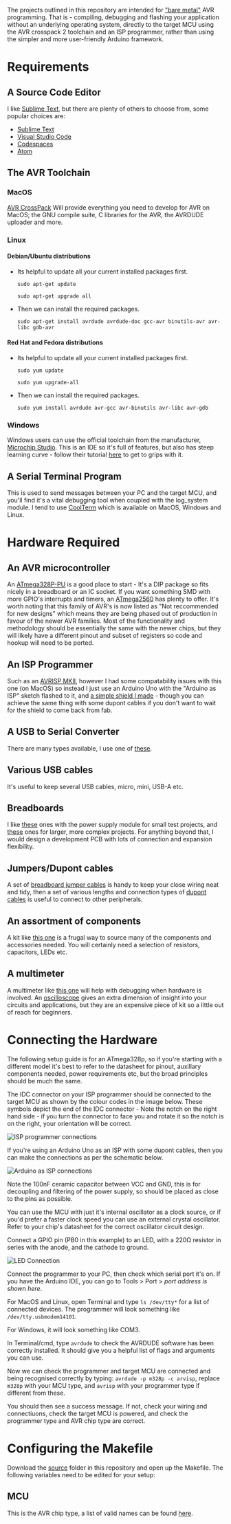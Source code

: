 

The projects outlined in this repository are intended for ["bare metal"][Bare_Metal_URL] AVR programming. That is - compiling, debugging and flashing your application without an underlying operating system, directly to the target MCU using the AVR crosspack 2 toolchain and an ISP programmer, rather than using the simpler and more user-friendly Arduino framework.

# Requirements

## A Source Code Editor
I like [Sublime Text][Sublime_Text_URL], but there are plenty of others to choose from, some popular choices are:
- [Sublime Text][Sublime_Text_URL]
- [Visual Studio Code][VS_Code_URL]
- [Codespaces][Codespaces_URL]
- [Atom][Atom_URL]

## The AVR Toolchain
### MacOS
[AVR CrossPack][AVR_Crosspack_URL] Will provide everything you need to develop for AVR on MacOS; the GNU compile suite, C libraries for the AVR, the AVRDUDE uploader and more.
### Linux
#### Debian/Ubuntu distributions
- Its helpful to update all your current installed packages first.

	`sudo apt-get update`

	`sudo apt-get upgrade all`

- Then we can install the required packages.

	`sudo apt-get install avrdude avrdude-doc gcc-avr binutils-avr avr-libc gdb-avr`

#### Red Hat and Fedora distributions
- Its helpful to update all your current installed packages first.

	`sudo yum update`

	`sudo yum upgrade-all`

- Then we can install the required packages.

	`sudo yum install avrdude avr-gcc avr-binutils avr-libc avr-gdb`

### Windows
Windows users can use the official toolchain from the manufacturer, [Microchip Studio][Microchip_Studio_URL]. This is an IDE so it's full of features, but also has steep learning curve - follow their tutorial [here][Microchip_Studio_Tutorial_URL] to get to grips with it.
## A Serial Terminal Program
This is used to send messages between your PC and the target MCU, and you'll find it's a vital debugging tool when coupled with the log_system module. I tend to use [CoolTerm][CoolTerm_URL] which is available on MacOS, Windows and Linux.


# Hardware Required

## An AVR microcontroller
An [ATmega328P-PU][ATmega328_URL] is a good place to start - It's a DIP package so fits nicely in a breadboard or an IC socket. If you want something SMD with more GPIO's interrupts and timers, an [ATmega2560][ATmega2560_URL] has plenty to offer. It's worth noting that this family of AVR's is now listed as "Not reccommended for new designs" which means they are being phased out of production in favour of the newer AVR families. Most of the functionality and methodology should be essentially the same with the newer chips, but they will likely have a different pinout and subset of registers so code and hookup will need to be ported. 


## An ISP Programmer
Such as an [AVRISP MKII][AVRISP_URL], however I had some compatability issues with this one (on MacOS) so instead I just use an Arduino Uno with the "Arduino as ISP" sketch flashed to it, and [a simple shield I made][Uno_ISP_Shield_URL] - though you can achieve the same thing with some dupont cables if you don't want to wait for the shield to come back from fab.

## A USB to Serial Converter
There are many types available, I use one of [these][USB_Serial_URL].

## Various USB cables
It's useful to keep several USB cables, micro, mini, USB-A etc.

## Breadboards
I like [these][Small_Breadboard_URL] ones with the power supply module for small test projects, and [these][Large_Breadboard_URL] ones for larger, more complex projects. For anything beyond that, I would design a development PCB with lots of connection and expansion flexibility.

## Jumpers/Dupont cables
A set of [breadboard jumper cables][Breadboard_Jumpers_URL] is handy to keep your close wiring neat and tidy, then a set of various lengths and connection types of [dupont cables][Dupont_Cables_URL] is useful to connect to other peripherals.

## An assortment of components
A kit like [this one][Components_Kit_URL] is a frugal way to source many of the components and accessories needed. You will certainly need a selection of resistors, capacitors, LEDs etc. 

## A multimeter
A multimeter like [this one][Multimeter_URL] will help with debugging when hardware is involved. An [oscilloscope][Oscilloscope_URL] gives an extra dimension of insight into your circuits and applications, but they are an expensive piece of kit so a little out of reach for beginners.



# Connecting the Hardware

The following setup guide is for an ATmega328p, so if you're starting with a different model it's best to refer to the datasheet for pinout, auxillary components needed, power requirements etc, but the broad principles should be much the same.


The IDC connector on your ISP programmer should be connected to the target MCU as shown by the colour codes in the image below. These symbols depict the end of the IDC connector - Note the notch on the right hand side - if you turn the connector to face you and rotate it so the notch is on the right, your orientation will be correct. 

![ISP programmer connections](./images/isp_header_pinout.png)


If you're using an Arduino Uno as an ISP with some dupont cables, then you can make the connections as per the schematic below.

![Arduino as ISP connections](./images/arduino_isp_hookup.png)



Note the 100nF ceramic capacitor between VCC and GND, this is for decoupling and filtering of the power supply, so should be placed as close to the pins as possible. 

You can use the MCU with just it's internal oscillator as a clock source, or if you'd prefer a faster clock speed you can use an external crystal oscillator. Refer to your chip's datasheet for the correct oscillator circuit design. 

Connect a GPIO pin (PB0 in this example) to an LED, with a 220Ω resistor in series with the anode, and the cathode to ground.

![LED Connection](./images/led_connection.png)



Connect the programmer to your PC, then check which serial port it's on. If you have the Arduino IDE, you can go to Tools > Port > *port address is shown here*.

For MacOS and Linux, open Terminal and type `ls /dev/tty*` for a list of connected devices. The programmer will look something like `/dev/tty.usbmodem14101`. 

For Windows, it will look something like COM3.

In Terminal/cmd, type `avrdude` to check the AVRDUDE software has been correctly installed. It should give you a helpful list of flags and arguments you can use. 

Now we can check the programmer and target MCU are connected and being recognised correctly by typing:
`avrdude -p m328p -c arvisp`, replace `m328p` with your MCU type, and `avrisp` with your programmer type if different from these. 

You should then see a success message. If not, check your wiring and connectiuons, check the target MCU is powered, and check the programmer type and AVR chip type are correct.



# Configuring the Makefile

Download the [source](./source) folder in this repository and open up the Makefile. The following variables need to be edited for your setup:

## MCU

This is the AVR chip type, a list of valid names can be found [here][AVR_GCC_Options_URL].



[Bare_Metal_URL]: https://en.wikipedia.org/wiki/Bare_machine
[Sublime_Text_URL]: http://www.sublimetext.com/
[VS_Code_URL]: https://code.visualstudio.com/
[Codespaces_URL]: https://github.com/features/codespaces
[Atom_URL]: https://github.com/features/codespaces

[AVR_Crosspack_URL]: https://www.obdev.at/products/crosspack/index.html
[Microchip_Studio_URL]: https://www.microchip.com/en-us/tools-resources/develop/microchip-studio
[Microchip_Studio_Tutorial_URL]: https://www.microchip.com/en-us/tools-resources/develop/microchip-studio#Getting%20Started
[CoolTerm_URL]: https://freeware.the-meiers.org/
[AVRISP_URL]: https://www.amazon.co.uk/Waveshare-Programmer-USB-AVRISP-XPII/dp/B00KM6ZA9I?th=1
[Uno_ISP_Shield_URL]: /Uno_ISP_Shield
[USB_Serial_URL]: https://www.amazon.co.uk/Ccylez-Converter-Adapter-FT232RL-Android-default/dp/B08DV1SXMQ/ref=sr_1_4?crid=8ZN3WET67TSU&keywords=usb+serial+converter+module&qid=1647296288&sprefix=usb+serial+converter+modul%2Caps%2C72&sr=8-4
[Small_Breadboard_URL]: https://www.amazon.co.uk/AZDelivery-Breadboard-Supply-Adapter-Jumkper/dp/B01N4VCYUK/ref=sr_1_20?crid=29EM44FS19IF2&keywords=breadboard%2Bwith%2Bpower%2Bsupply&qid=1647296608&sprefix=breadboard%2Bwith%2Bpower%2Bsupply%2Caps%2C64&sr=8-20&th=1
[Large_Breadboard_URL]: https://www.amazon.co.uk/K-H-RH-74-Solderless-Breadboard/dp/B079H4N8Y4/ref=sr_1_6?crid=18JXJAV0E8H6K&keywords=large+breadboard+electronics&qid=1647296861&sprefix=large+breadboard+electronics%2Caps%2C56&sr=8-6
[ATmega328_URL]: https://www.amazon.co.uk/Atmel-ATMega328-PU-ATMEL-Microcontroller-Chip/dp/B071Y4YF5X/ref=sr_1_5?crid=564N7F4OE3JE&keywords=atmega328&qid=1647299808&sprefix=atmega328%2Caps%2C62&sr=8-5
[ATmega2560_URL]: https://www.amazon.co.uk/1pcs-lot-ATMEGA2560-16AU-ATMEGA2560-QFP-100/dp/B09SZGJS7C/ref=sr_1_5?crid=3R3LG8NF0EER8&keywords=atmega2560&qid=1647299857&sprefix=atmega256%2Caps%2C76&sr=8-5
[Breadboard_Jumpers_URL]: https://www.amazon.co.uk/WANTOUTH-Preformed-Breadboard-Solderless-Prototyping/dp/B08QS6961R/ref=sr_1_5?crid=36KPWIVO59605&keywords=breadboard+jumpers&qid=1647300367&sprefix=breadboard+jumpers%2Caps%2C245&sr=8-5
[Dupont_Cables_URL]: https://www.amazon.co.uk/YXPCARS-Solderless-Breadboard-Multicolored-Arduino/dp/B08HQ7K6M7/ref=sr_1_27?crid=1GQC7DDTANB5H&keywords=dupont+cables+set&qid=1647301269&sprefix=dupont+cables+set%2Caps%2C71&sr=8-27
[Components_Kit_URL]: https://www.amazon.co.uk/Freenove-Ultimate-Compatible-Programming-Electronics/dp/B08B4D5MV5/ref=sr_1_17_sspa?crid=YI7I2MN0COCC&keywords=arduino+components+kit&qid=1647301388&sprefix=arduino+components%2Caps%2C75&sr=8-17-spons&psc=1&spLa=ZW5jcnlwdGVkUXVhbGlmaWVyPUEzTjY0QVFGTEZHREVNJmVuY3J5cHRlZElkPUEwNjU1Mzk4MkRCS1c5UFBaMUI2QiZlbmNyeXB0ZWRBZElkPUEwMDEyMzQxM1NSUDZWS1RPM1Q2SCZ3aWRnZXROYW1lPXNwX210ZiZhY3Rpb249Y2xpY2tSZWRpcmVjdCZkb05vdExvZ0NsaWNrPXRydWU=
[MULTIMETER_URL]: https://www.ebay.co.uk/itm/373974464011?epid=23040427421&_trkparms=ispr%3D1&hash=item57129d760b:g:ecgAAOSwcvJhM~1Y&amdata=enc%3AAQAGAAACoPYe5NmHp%252B2JMhMi7yxGiTJkPrKr5t53CooMSQt2orsSafTQYbq3L7RBVAMi0K9cw1RWXBpCryIDtHtQ%252FwGGrM5qNRo2BcdEvJNXURbFcGIieFzIjcYyayBhlA94swn2TTvs028l2IF1Z7kkPlAkTOZau7i64BOsAJM5jtEUKTzYuTAksI%252B6wqVDHXCmc%252BbqVJWdWCtN%252FedfWrLz22fV7JfFf3r%252BndQy6pgUf%252B0CqyxVpLGK%252FtsA2WoJN66265Nsb%252Biz2cPGbaMohOx96MSBAMI556eVyZ1Jt%252FgLkiIOgy%252F4LEQX%252B3foG6Ptb%252BN9ZmnQkdg5oCnRE0hxlFfAD5SOzEzmtg9%252BIE2HDfbFvLsU0Z0%252BZ2IQwJohjr5c6NdN3ax%252B0NkAFl5TKriVBAerlTCklJ%252BeOmn4DGytxPaRs%252B7VYCtZf8PXhxRmWn89GJw9Xt%252FCGpH1hvp9DXVNVCjJBMZeRVIKV3LmmgTdNnj9a%252FAUNwyB5qnSZWNkYEvX0swcp0PJU6qoVXYAEBLx2T03VucnyJ6R8Ja2NbFUVIPLPL4f4hHTUcR5hxbe0v9ux4iwgbiJLIPIXDKfDovdqX%252BUgBKJiLOUzGZKey7I7PeEDHsw5vr1KEHBd6%252B3Cw0FN0asmNY2XUmwd9LrLf401Wo4ovba%252FjznpyXfGfjHaobMVxQzN%252FAPIdxhcaODHy%252Bku4xgVEgZaD8n58JPn%252Fz0u75IwCzYoV%252FHGCX7zUgjd0Flsw5CiQpHVdB4eqGaKKP97ct2rRUEtd4t5YZJJi7KbHlJxs3Kr4KxuyQ2Xfk4nbZhpRPStSf%252FrLNa%252FxQudCxW2vnABZJayi8xGYlqFq%252BZYczELbh3%252BIyYls%252FmPtJgL%252F0yOiQgmVnId%252BTVMf1Q7taqp1w%252FN0AaMA%253D%253D%7Cclp%3A2334524%7Ctkp%3ABFBMlsihrvFf
[Oscilloscope_URL]: https://telonic.co.uk/product/rigol-ds1054z-50mhz-digital-oscilloscope/

[AVR_GCC_Options_URL]: https://www.nongnu.org/avr-libc/user-manual/using_tools.html